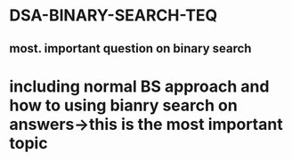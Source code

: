 # DSA-BINARY-SEARCH-TEQ
## most. important question on binary search
# including normal BS approach and how to using bianry search on answers->this is the most important topic
